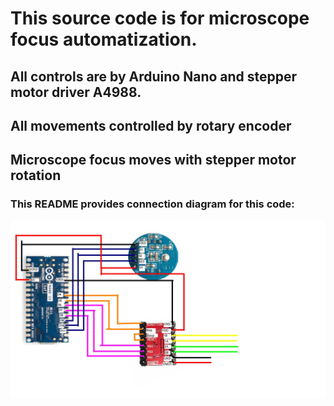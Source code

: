 # This source code is for microscope focus automatization.  
## All controls are by Arduino Nano and stepper motor driver A4988.
## All movements controlled by rotary encoder
## Microscope focus moves with stepper motor rotation
### This README provides connection diagram for this code:  
![](Diagram.jpg)